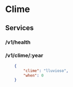 # Clime

## Services

### /v1/health

### /v1/clime/:year

```json
    {
        "clime": "lluvioso",
        "when": 0
    }
```
